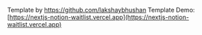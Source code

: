 Template by https://github.com/lakshaybhushan 
Template Demo: [https://nextjs-notion-waitlist.vercel.app](https://nextjs-notion-waitlist.vercel.app)
